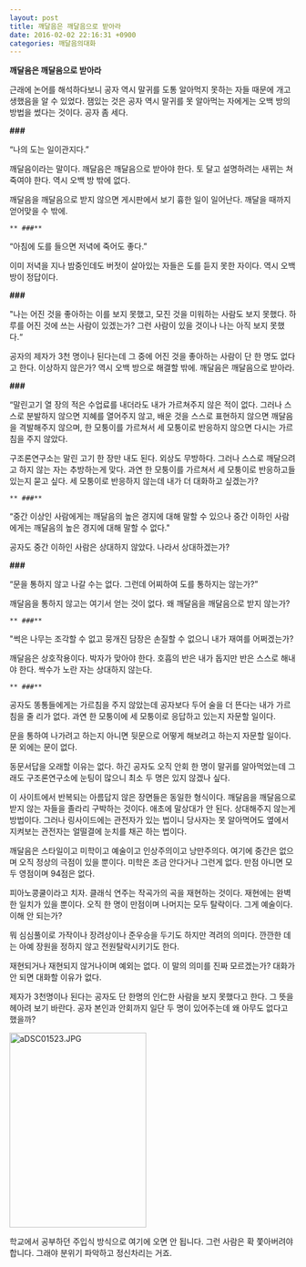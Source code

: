 ```yaml
---
layout: post
title: 깨달음은 깨달음으로 받아라
date: 2016-02-02 22:16:31 +0900
categories: 깨달음의대화
---
```

**깨달음은 깨달음으로 받아라** 

  


근래에 논어를 해석하다보니 공자 역시 말귀를 도통 알아먹지 못하는 자들 때문에 개고생했음을 알 수 있었다. 잼있는 것은 공자 역시 말귀를 못 알아먹는 자에게는 오백 방의 방법을 썼다는 것이다. 공자 좀 세다. 

  


**\###** 

  


“나의 도는 일이관지다.” 

  


깨달음이라는 말이다. 깨달음은 깨달음으로 받아야 한다. 토 달고 설명하려는 새뀌는 쳐죽여야 한다. 역시 오백 방 밖에 없다. 

  


깨달음을 깨달음으로 받지 않으면 게시판에서 보기 흉한 일이 일어난다. 깨달을 때까지 얻어맞을 수 밖에. 

  


 
    ** ###** 

  


“아침에 도를 들으면 저녁에 죽어도 좋다.” 

  


이미 저녁을 지나 밤중인데도 버젓이 살아있는 자들은 도를 듣지 못한 자이다. 역시 오백 방이 정답이다. 

  


**\###** 

  


"나는 어진 것을 좋아하는 이를 보지 못했고, 모진 것을 미워하는 사람도 보지 못했다. 하루를 어진 것에 쓰는 사람이 있겠는가? 그런 사람이 있을 것이나 나는 아직 보지 못했다.“ 

  


공자의 제자가 3천 명이나 된다는데 그 중에 어진 것을 좋아하는 사람이 단 한 명도 없다고 한다. 이상하지 않은가? 역시 오백 방으로 해결할 밖에. 깨달음은 깨달음으로 받아라. 

  


**\###** 

  


“말린고기 열 장의 적은 수업료를 내더라도 내가 가르쳐주지 않은 적이 없다. 그러나 스스로 분발하지 않으면 지혜를 열어주지 않고, 배운 것을 스스로 표현하지 않으면 깨달음을 격발해주지 않으며, 한 모퉁이를 가르쳐서 세 모퉁이로 반응하지 않으면 다시는 가르침을 주지 않았다. 

  


구조론연구소는 말린 고기 한 장만 내도 된다. 외상도 무방하다. 그러나 스스로 깨달으려고 하지 않는 자는 추방하는게 맞다. 과연 한 모퉁이를 가르쳐서 세 모퉁이로 반응하고들 있는지 묻고 싶다. 세 모퉁이로 반응하지 않는데 내가 더 대화하고 싶겠는가? 

  


 
    ** ###** 

  


“중간 이상인 사람에게는 깨달음의 높은 경지에 대해 말할 수 있으나 중간 이하인 사람에게는 깨달음의 높은 경지에 대해 말할 수 없다." 

  


공자도 중간 이하인 사람은 상대하지 않았다. 나라서 상대하겠는가? 

  


**\###** 

  


“문을 통하지 않고 나갈 수는 없다. 그런데 어찌하여 도를 통하지는 않는가?” 

  


깨달음을 통하지 않고는 여기서 얻는 것이 없다. 왜 깨달음을 깨달음으로 받지 않는가? 

  


 
    ** ###** 

  


"썩은 나무는 조각할 수 없고 뭉개진 담장은 손질할 수 없으니 내가 재여를 어쩌겠는가? 

  


깨달음은 상호작용이다. 박자가 맞아야 한다. 호흡의 반은 내가 돕지만 반은 스스로 해내야 한다. 싹수가 노란 자는 상대하지 않는다. 

  


 
    ** ###** 

  


공자도 똥통들에게는 가르침을 주지 않았는데 공자보다 두어 술을 더 뜬다는 내가 가르침을 줄 리가 없다. 과연 한 모퉁이에 세 모퉁이로 응답하고 있는지 자문할 일이다. 

  


문을 통하여 나가려고 하는지 아니면 뒷문으로 어떻게 해보려고 하는지 자문할 일이다. 문 외에는 문이 없다. 

  


동문서답을 오래할 이유는 없다. 하긴 공자도 오직 안회 한 명이 말귀를 알아먹었는데 그래도 구조론연구소에 눈팅이 많으니 최소 두 명은 있지 않겠나 싶다. 

  


이 사이트에서 반복되는 아름답지 않은 장면들은 동일한 형식이다. 깨달음을 깨달음으로 받지 않는 자들을 졸라리 구박하는 것이다. 애초에 말상대가 안 된다. 상대해주지 않는게 방법이다. 그러나 링사이드에는 관전자가 있는 법이니 당사자는 못 알아먹어도 옆에서 지켜보는 관전자는 얼떨결에 눈치를 채곤 하는 법이다. 

  


깨달음은 스타일이고 미학이고 예술이고 인상주의이고 낭만주의다. 여기에 중간은 없으며 오직 정상의 극점이 있을 뿐이다. 미학은 조금 안다거나 그런게 없다. 만점 아니면 모두 영점이며 94점은 없다. 

  


피아노콩쿨이라고 치자. 클래식 연주는 작곡가의 곡을 재현하는 것이다. 재현에는 완벽한 일치가 있을 뿐이다. 오직 한 명이 만점이며 나머지는 모두 탈락이다. 그게 예술이다. 이해 안 되는가? 

  


뭐 심심풀이로 가작이나 장려상이나 준우승을 두기도 하지만 격려의 의미다. 깐깐한 데는 아예 장원을 정하지 않고 전원탈락시키기도 한다. 

  


재현되거나 재현되지 않거나이며 예외는 없다. 이 말의 의미를 진짜 모르겠는가? 대화가 안 되면 대화할 이유가 없다. 

  


제자가 3천명이나 된다는 공자도 단 한명의 인仁한 사람을 보지 못했다고 한다. 그 뜻을 헤아려 보기 바란다. 공자 본인과 안회까지 일단 두 명이 있어주는데 왜 아무도 없다고 했을까? 

  
  
  



 
<img src="assets/attach/images/198/756/669/aDSC01523.JPG" alt="aDSC01523.JPG" width="240" height="342" /> 

  


학교에서 공부하던 주입식 방식으로 여기에 오면 안 됩니다. 그런 사람은 확 쫓아버려야 합니다. 그래야 분위기 파악하고 정신차리는 거죠.
